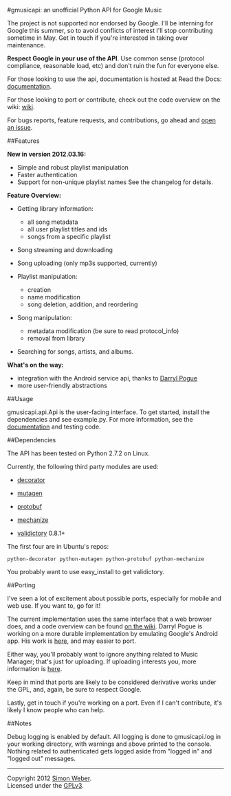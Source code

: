 #gmusicapi: an unofficial Python API for Google Music

The project is not supported nor endorsed by Google. I'll be interning for Google this summer, so to avoid conflicts of interest I'll stop contributing sometime in May. Get in touch if you're interested in taking over maintenance.

**Respect Google in your use of the API**. Use common sense (protocol compliance, reasonable load, etc) and don't ruin the fun for everyone else.

For those looking to use the api, documentation is hosted at Read the Docs: [documentation](http://readthedocs.org/docs/unofficial-google-music-api/en/latest).

For those looking to port or contribute, check out the code overview on the wiki: [wiki](https://github.com/simon-weber/Unofficial-Google-Music-API/wiki/Codebase-Overview).

For bugs reports, feature requests, and contributions, go ahead and [open an issue](https://github.com/simon-weber/Unofficial-Google-Music-API/issues/new).

##Features

**New in version 2012.03.16:**
* Simple and robust playlist manipulation
* Faster authentication
* Support for non-unique playlist names
See the changelog for details.

**Feature Overview:**
* Getting library information:
    * all song metadata
    * all user playlist titles and ids
    * songs from a specific playlist

* Song streaming and downloading

* Song uploading (only mp3s supported, currently)

* Playlist manipulation:
    * creation
    * name modification
    * song deletion, addition, and reordering

* Song manipulation:
    * metadata modification (be sure to read protocol_info)
    * removal from library

* Searching for songs, artists, and albums.

**What's on the way:**
* integration with the Android service api, thanks to [Darryl Pogue](https://github.com/dpogue/Unofficial-Google-Music-API)
* more user-friendly abstractions

##Usage

gmusicapi.api.Api is the user-facing interface.
To get started, install the dependencies and see example.py. For more information, see the [documentation](http://readthedocs.org/docs/unofficial-google-music-api/en/latest) and testing code.

##Dependencies

The API has been tested on Python 2.7.2 on Linux.

Currently, the following third party modules are used:

* [decorator](http://pypi.python.org/pypi/decorator)

* [mutagen](http://code.google.com/p/mutagen)

* [protobuf](http://code.google.com/p/protobuf)

* [mechanize](http://wwwsearch.sourceforge.net/mechanize/)

* [validictory](http://pypi.python.org/pypi/validictory) 0.8.1+

The first four are in Ubuntu's repos:
    
    python-decorator python-mutagen python-protobuf python-mechanize

You probably want to use easy_install to get validictory.


##Porting

I've seen a lot of excitement about possible ports, especially for mobile and web use. If you want to, go for it!

The current implementation uses the same interface that a web browser does, and a code overview can be found [on the wiki](https://github.com/simon-weber/Unofficial-Google-Music-API/wiki/Codebase-Overview). Darryl Pogue is working on a more durable implementation by emulating Google's Android app. His work is [here](https://github.com/dpogue/Unofficial-Google-Music-API), and may easier to port.

Either way, you'll probably want to ignore anything related to Music Manager; that's just for uploading. If uploading interests you, more information is [here](https://github.com/simon-weber/google-music-protocol).

Keep in mind that ports are likely to be considered derivative works under the GPL, and, again, be sure to respect Google.

Lastly, get in touch if you're working on a port. Even if I can't contribute, it's likely I know people who can help.

##Notes

Debug logging is enabled by default.
All logging is done to gmusicapi.log in your working directory, with warnings and above printed to the console.
Nothing related to authenticated gets logged aside from "logged in" and "logged out" messages.


- - -
  

Copyright 2012 [Simon Weber](https://plus.google.com/103350848301234480355).  
Licensed under the [GPLv3](http://www.gnu.org/licenses/gpl.txt).
